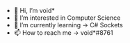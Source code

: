 - 👋 Hi, I’m void*
- 👀 I’m interested in Computer Science
- 🌱 I’m currently learning -> C# Sockets
- 📫 How to reach me -> void*#8761
